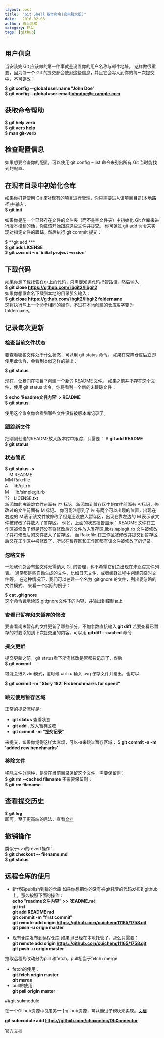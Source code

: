 ```yaml
---
layout: post
title:  "Git Shell 基本命令(官网脱水版)"
date:   2016-02-03
author: 独上高楼
category: 建站
tags: [github]
---
```

## 用户信息
当安装完 Git 应该做的第一件事就是设置你的用户名称与邮件地址。 这样做很重要，因为每一个 Git 的提交都会使用这些信息，并且它会写入到你的每一次提交中，不可更改：  

$ **git config --global user.name "John Doe"**  
$ **git config --global user.email johndoe@example.com**

## 获取命令帮助

$ **git help verb**  
$ **git verb help**  
$ **man git-verb**  

## 检查配置信息
如果想要检查你的配置，可以使用 git config --list 命令来列出所有 Git 当时能找到的配置。

## 在现有目录中初始化仓库
如果你打算使用 Git 来对现有的项目进行管理，你只需要进入该项目目录(本地路径)并输入：    
$ **git init**

如果你是在一个已经存在文件的文件夹（而不是空文件夹）中初始化 Git 仓库来进行版本控制的话，你应该开始跟踪这些文件并提交。 你可通过 git add 命令来实现对指定文件的跟踪，然后执行 git commit 提交： 

$ **git add ***  
$ **git add LICENSE**  
$ **git commit -m 'initial project version'**

## 下载代码
如果你想下载托管在git上的代码，只需要知道代码托管路径，然后输入：  
$ **git clone https://github.com/libgit2/libgit2**  
如果你想重命名下载到本地的目录那么输入：  
$ **git clone https://github.com/libgit2/libgit2 foldername**  
这将执行与上一个命令相同的操作，不过在本地创建的仓库名字变为 foldername。

## 记录每次更新

### 检查当前文件状态
要查看哪些文件处于什么状态，可以用 git status 命令。 如果在克隆仓库后立即使用此命令，会看到类似这样的输出：  

$ **git status**    


现在，让我们在项目下创建一个新的 README 文件。 如果之前并不存在这个文件，使用 git status 命令，你将看到一个新的未跟踪文件：  

$ **echo 'Readme文件内容' > README**  
$ **git status**

使用这个命令你会看到哪些文件没有被版本库记录了。

### 跟踪新文件
把刚刚创建的README放入版本库中跟踪，只需要：
$ **git add README**  
$ **git status**

### 状态简览

$ **git status -s**  
　M README  
MM Rakefile  
A　 lib/git.rb  
M　 lib/simplegit.rb  
??　LICENSE.txt  
新添加的未跟踪文件前面有 ?? 标记，新添加到暂存区中的文件前面有 A 标记，修改过的文件前面有 M 标记。 你可能注意到了 M 有两个可以出现的位置，出现在右边的 M 表示该文件被修改了但是还没放入暂存区，出现在靠左边的 M 表示该文件被修改了并放入了暂存区。 例如，上面的状态报告显示： README 文件在工作区被修改了但是还没有将修改后的文件放入暂存区,lib/simplegit.rb 文件被修改了并将修改后的文件放入了暂存区。 而 Rakefile 在工作区被修改并提交到暂存区后又在工作区中被修改了，所以在暂存区和工作区都有该文件被修改了的记录。

### 忽略文件
一般我们总会有些文件无需纳入 Git 的管理，也不希望它们总出现在未跟踪文件列表。 通常都是些自动生成的文件，比如日志文件，或者编译过程中创建的临时文件等。 在这种情况下，我们可以创建一个名为 .gitignore 的文件，列出要忽略的文件模式。 来看一个实际的例子：

$ **cat .gitignore**  
这个命令表示读取.gitignore文件下的内容，并输出到控制台上

### 查看已暂存和未暂存的修改
要查看尚未暂存的文件更新了哪些部分，不加参数直接输入 **git diff**
若要查看已暂存的将要添加到下次提交里的内容，可以用 **git diff --cached** 命令

### 提交更新
提交更新之前，git status看下所有修改是否都被记录了，然后  
$ **git commit**

可能会进入vim模式，这时候 ctrl+c 输入 :wq  保存文件并退出，也可以

$ **git commit -m "Story 182: Fix benchmarks for speed"**

### 跳过使用暂存区域
正常的提交流程是:  
* **git status** 查看状态  
* **git add .** 放入暂存区域  
* **git commit -m "提交记录"**  

来提交，如果你觉得这样太麻烦，可以-a来跳过暂存区域： 
$ **git commit -a -m 'added new benchmarks'**

### 移除文件
移除文件分两种，是否在当前目录保留这个文件，需要保留则：  
$ **git rm --cached filename**
不需要保留则：  
$ **git rm filename**

## 查看提交历史
$ **git log**  
即可。至于更高端的用法，查看[文档](https://git-scm.com/book/zh/v2/Git-%E5%9F%BA%E7%A1%80-%E6%9F%A5%E7%9C%8B%E6%8F%90%E4%BA%A4%E5%8E%86%E5%8F%B2)

## 撤销操作
类似于svn的revert操作：  
$ **git checkout -- filename.md**    
$ **git status**

## 远程仓库的使用
* 新代码publish到新的仓库
如果你想把你的没有被git托管的代码发布到github上，那么按照下面的操作：  
**echo "readme文件内容" >> README.md**  
**git init**  
**git add README.md**  
**git commit -m "first commit"**  
**git remote add origin https://github.com/cuicheng11165/1758.git**  
**git push -u origin master**  

* 现有仓库发布到远程仓库
如果git已经在本地托管了，那么只需要：  
**git remote add origin https://github.com/cuicheng11165/1758.git**  
**git push -u origin master**  

拉取远程的改动分为pull 和fetch，pull相当于fetch+merge  
* fetch的使用：  
**git fetch origin master**  
**git merge**  
* pull的使用:  
**git pull origin master**  

##git submodule

在一个Github资源中引用另一个github资源，可以通过子模块来实现。[文档](https://git-scm.com/book/en/v2/Git-Tools-Submodules)

**git submodule add https://github.com/chaconinc/DbConnector**




[官方文档](https://git-scm.com/book/zh/v2)
